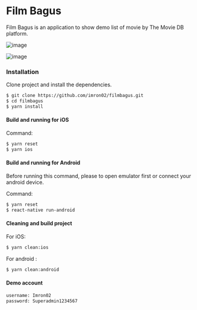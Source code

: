 # Film Bagus

Film Bagus is an application to show demo list of movie by The Movie DB platform.

![image](https://drive.google.com/uc?export=view&id=1AwEhHr9zkQzh-dBN_Q9Nf1UT5yut4QWw)

![image](https://drive.google.com/uc?export=view&id=1NTifZytvcdTTK6JN0Cjp-oUqq2MZ6iAU)


### Installation

Clone project and install the dependencies.

```sh
$ git clone https://github.com/imron02/filmbagus.git
$ cd filmbagus
$ yarn install
```

#### Build and running for iOS
Command:
```sh
$ yarn reset
$ yarn ios
```

#### Build and running for Android
Before running this command, please to open emulator first or connect your android device.

Command:
```sh
$ yarn reset
$ react-native run-android
```

#### Cleaning and build project
For iOS:
```sh
$ yarn clean:ios
```
For android :
```sh
$ yarn clean:android
```

#### Demo account
```bash
username: Imron02
password: Superadmin1234567
```